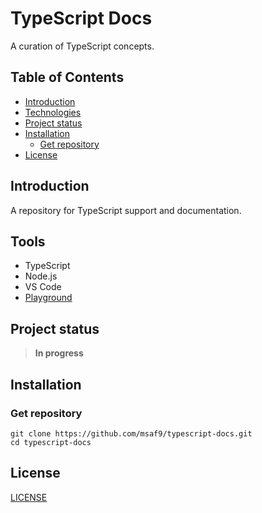 <h1> TypeScript Docs </h1>
A curation of TypeScript concepts.

<h2> Table of Contents </h2>

- [Introduction](#introduction)
- [Technologies](#technologies)
- [Project status](#project-status)
- [Installation](#installation)
  - [Get repository](#get-repository)
- [License](#license)

## Introduction

<p>A repository for TypeScript support and documentation.</p>

## Tools

- TypeScript
- Node.js
- VS Code
- [Playground](https://www.typescriptlang.org/play)

## Project status

> **In progress**

## Installation

### Get repository

```git
git clone https://github.com/msaf9/typescript-docs.git
cd typescript-docs
```

## License

[LICENSE](LICENSE)